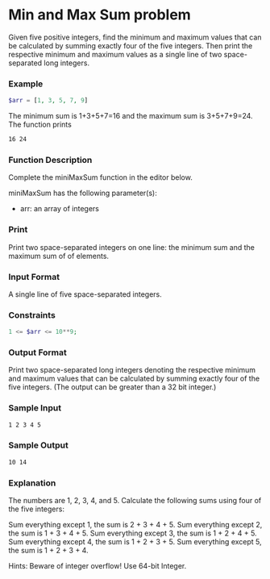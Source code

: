 # Min and Max Sum problem

Given five positive integers, find the minimum and maximum values that can be calculated by summing exactly four of the five integers. Then print the respective minimum and maximum values as a single line of two space-separated long integers.

### Example

```php
$arr = [1, 3, 5, 7, 9]
```

The minimum sum is 1+3+5+7=16 and the maximum sum is 3+5+7+9=24. The function prints

```bash
16 24
```

### Function Description

Complete the miniMaxSum function in the editor below.

miniMaxSum has the following parameter(s):

* arr: an array of  integers

### Print

Print two space-separated integers on one line: the minimum sum and the maximum sum of  of  elements.

### Input Format

A single line of five space-separated integers.

### Constraints

```php
1 <= $arr <= 10**9;
```

### Output Format

Print two space-separated long integers denoting the respective minimum and maximum values that can be calculated by summing exactly four of the five integers. (The output can be greater than a 32 bit integer.)

### Sample Input

```bash
1 2 3 4 5
```
### Sample Output

```bash
10 14
```

### Explanation

The numbers are 1, 2, 3, 4, and 5. Calculate the following sums using four of the five integers:

Sum everything except 1, the sum is 2 + 3 + 4 + 5.
Sum everything except 2, the sum is 1 + 3 + 4 + 5.
Sum everything except 3, the sum is 1 + 2 + 4 + 5.
Sum everything except 4, the sum is 1 + 2 + 3 + 5.
Sum everything except 5, the sum is 1 + 2 + 3 + 4.

Hints: Beware of integer overflow! Use 64-bit Integer.
